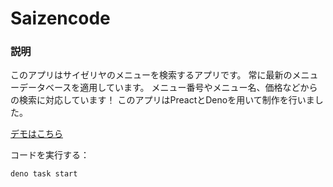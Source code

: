 # Saizencode

### 説明
このアプリはサイゼリヤのメニューを検索するアプリです。
常に最新のメニューデータベースを適用しています。
メニュー番号やメニュー名、価格などからの検索に対応しています！
このアプリはPreactとDenoを用いて制作を行いました。

[デモはこちら](https://saizencode.ehor.work/)

コードを実行する：

```
deno task start
```

